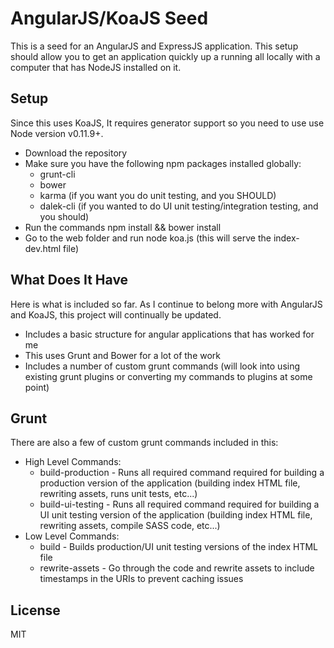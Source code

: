 # AngularJS/KoaJS Seed #

This is a seed for an AngularJS and ExpressJS application.  This setup should allow you to get an application quickly up a running all locally with a computer that has NodeJS installed on it.

## Setup ##

Since this uses KoaJS, It requires generator support so you need to use use Node version v0.11.9+.

* Download the repository
* Make sure you have the following npm packages installed globally:
  * grunt-cli
  * bower
  * karma (if you want you do unit testing, and you SHOULD)
  * dalek-cli (if you wanted to do UI unit testing/integration testing, and you should)
* Run the commands npm install && bower install
* Go to the web folder and run node koa.js (this will serve the index-dev.html file)

## What Does It Have ##

Here is what is included so far.  As I continue to belong more with AngularJS and KoaJS, this project will continually be updated.

* Includes a basic structure for angular applications that has worked for me
* This uses Grunt and Bower for a lot of the work
* Includes a number of custom grunt commands (will look into using existing grunt plugins or converting my commands to plugins at some point)

## Grunt ##

There are also a few of custom grunt commands included in this:

* High Level Commands:
  * build-production - Runs all required command required for building a production version of the application (building index HTML file, rewriting assets, runs unit tests, etc...)
  * build-ui-testing -  Runs all required command required for building a UI unit testing version of the application (building index HTML file, rewriting assets, compile SASS code, etc...)
* Low Level Commands:
  * build - Builds production/UI unit testing versions of the index HTML file
  * rewrite-assets - Go through the code and rewrite assets to include timestamps in the URIs to prevent caching issues

## License ##

MIT
